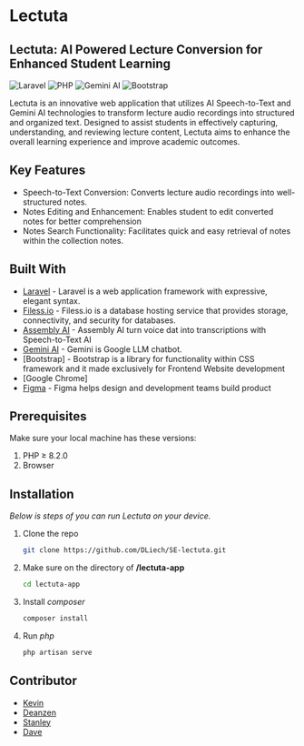 # Lectuta
## Lectuta: AI Powered Lecture Conversion for Enhanced Student Learning

![Laravel](https://img.shields.io/badge/laravel-%23FF2D20.svg?style=for-the-badge&logo=laravel&logoColor=white) ![PHP](https://img.shields.io/badge/php-%23777BB4.svg?style=for-the-badge&logo=php&logoColor=white) ![Gemini AI](https://camo.githubusercontent.com/c99cf08227dfb9aaac41b41c1fb50a371d608a5ba85a1df02a1b31e1fdfd8deb/68747470733a2f2f696d672e736869656c64732e696f2f62616467652f47656d696e692d3845373542323f7374796c653d666f722d7468652d6261646765266c6f676f3d676f6f676c6562617264266c6f676f436f6c6f723d666666) ![Bootstrap](https://img.shields.io/badge/bootstrap-%238511FA.svg?style=for-the-badge&logo=bootstrap&logoColor=white)


Lectuta is an innovative web application that utilizes AI Speech-to-Text and Gemini AI technologies to transform lecture audio recordings into structured and organized text. Designed to assist students in effectively capturing, understanding, and reviewing lecture content, Lectuta aims to enhance the overall learning experience and improve academic outcomes.

## Key Features
- Speech-to-Text Conversion: Converts lecture audio recordings into well-structured notes.
- Notes Editing and Enhancement: Enables student to edit converted notes for better comprehension
- Notes Search Functionality: Facilitates quick and easy retrieval of notes within the collection notes.

## Built With
- [Laravel](https://laravel.com/) - Laravel is a web application framework with expressive, elegant syntax.
- [Filess.io](https://filess.io/) - Filess.io is a database hosting service that provides storage, connectivity, and security for databases.
- [Assembly AI](https://www.assemblyai.com/) - Assembly AI turn voice dat into transcriptions with Speech-to-Text AI
- [Gemini AI](https://gemini.google.com/) - Gemini is Google LLM chatbot.
- [Bootstrap] - Bootstrap is a library for functionality within CSS framework and it made exclusively for Frontend Website development
- [Google Chrome]
- [Figma](https://www.figma.com/) - Figma helps design and development teams build product

## Prerequisites
Make sure your local machine has these versions:
1. PHP ≥ 8.2.0
2. Browser

## Installation
_Below is steps of you can run Lectuta on your device._
1. Clone the repo
   ```sh
   git clone https://github.com/DLiech/SE-lectuta.git
   ```
   
2. Make sure on the directory of **/lectuta-app**
   ```sh
   cd lectuta-app
   ```
3. Install _composer_
   ```sh
   composer install
   ```
4. Run _php_
   ```sh
   php artisan serve
   ```

## Contributor
- [Kevin](https://github.com/itzKv)
- [Deanzen](https://github.com/DLiech)
- [Stanley](https://github.com/ToaStyToaFu)
- [Dave](https://github.com/davetjong2)
   
